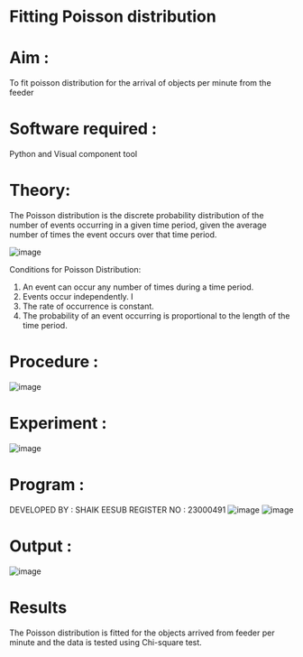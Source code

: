 # Fitting Poisson  distribution
# Aim : 

To fit poisson distribution for the arrival of objects per minute from the feeder

# Software required :  

Python and Visual component tool

# Theory:

The Poisson distribution is the discrete probability distribution of the number of events occurring in a given time period, given the average number of times the event occurs over that time period.

![image](https://user-images.githubusercontent.com/104613195/166248326-fd042076-8b0b-40c4-8b11-1d8e8fcb74db.png)

 Conditions for Poisson Distribution:

1. An event can occur any number of times during a time period.
2. Events occur independently. I
3. The rate of occurrence is constant.
4. The probability of an event occurring is proportional to the length of the time period. 
 
# Procedure :

![image](https://user-images.githubusercontent.com/104613195/166251988-d0c53205-6080-4f7b-ae4c-398178586637.png)

# Experiment :

![image](https://user-images.githubusercontent.com/103921593/230282876-f4a5afbf-cac1-4648-a1b0-c78840638a8e.png)

# Program :
DEVELOPED BY : SHAIK EESUB
REGISTER NO  : 23000491
![image](https://github.com/eesub799/Poisson_distribution/assets/155223154/77ab635d-fd47-4f48-8da0-57ec633203ad)
![image](https://github.com/eesub799/Poisson_distribution/assets/155223154/8fa08b8e-9e9d-4dc4-8a2e-4a051bb9748c)

 

# Output : 
![image](https://github.com/eesub799/Poisson_distribution/assets/155223154/a25068b4-e8a7-47d2-9375-742c9ef5a432)



# Results

The Poisson distribution is fitted for the objects arrived from feeder per minute and the data is tested using Chi-square test. 
 
